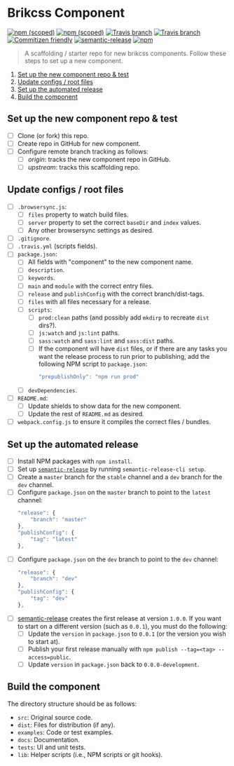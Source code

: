 # Brikcss Component

[![npm (scoped)](https://img.shields.io/npm/v/@brikcss/component.svg?style=flat-square)](https://www.npmjs.com/package/@brikcss/component
) [![npm (scoped)](https://img.shields.io/npm/dm/@brikcss/component.svg?style=flat-square)](https://www.npmjs.com/package/@brikcss/component
) [![Travis branch](https://img.shields.io/travis/rust-lang/rust/master.svg?style=flat-square&label=master)](https://github.com/brikcss/component/tree/master
) [![Travis branch](https://img.shields.io/travis/rust-lang/rust/dev.svg?style=flat-square&label=dev)](https://github.com/brikcss/component/tree/dev
) [![Commitizen friendly](https://img.shields.io/badge/commitizen-friendly-brightgreen.svg?style=flat-square)](http://commitizen.github.io/cz-cli/
) [![semantic-release](https://img.shields.io/badge/%20%20%F0%9F%93%A6%F0%9F%9A%80-semantic--release-e10079.svg?style=flat-square)](https://github.com/semantic-release/semantic-release
) [![npm](https://img.shields.io/npm/l/express.svg?style=flat-square)](https://choosealicense.com/licenses/mit/)

> A scaffolding / starter repo for new brikcss components. Follow these steps to set up a new component.

<!-- MarkdownTOC -->

1. [Set up the new component repo & test](#set-up-the-new-component-repo-and-test)
1. [Update configs / root files](#update-configs--root-files)
1. [Set up the automated release](#set-up-the-automated-release)
1. [Build the component](#build-the-component)

<!-- /MarkdownTOC -->

<a name="set-up-the-new-component-repo-and-test"></a>
## Set up the new component repo & test

- [ ] Clone (or fork) this repo.
- [ ] Create repo in GitHub for new component.
- [ ] Configure remote branch tracking as follows:
	- [ ] _origin_: tracks the new component repo in GitHub.
	- [ ] _upstream_: tracks this scaffolding repo.

<a name="update-configs--root-files"></a>
## Update configs / root files

- [ ] `.browsersync.js`:
	- [ ] `files` property to watch build files.
	- [ ] `server` property to set the correct `baseDir` and `index` values.
	- [ ] Any other browsersync settings as desired.
- [ ] `.gitignore`.
- [ ] `.travis.yml` (scripts fields).
- [ ] `package.json`:
	- [ ] All fields with "component" to the new component name.
	- [ ] `description`.
	- [ ] `keywords`.
	- [ ] `main` and `module` with the correct entry files.
	- [ ] `release` and `publishConfig` with the correct branch/dist-tags.
	- [ ] `files` with all files necessary for a release.
	- [ ] `scripts`:
		- [ ] `prod:clean` paths (and possibly add `mkdirp` to recreate `dist` dirs?).
		- [ ] `js:watch` and `js:lint` paths.
		- [ ] `sass:watch` and `sass:lint` and `sass:dist` paths.
		- [ ] If the component will have `dist` files, or if there are any tasks you want the release process to run prior to publishing, add the following NPM script to `package.json`:
			```js
			"prepublishOnly": "npm run prod"
			```
	- [ ] `devDependencies`.
- [ ] `README.md`:
	- [ ] Update shields to show data for the new component.
	- [ ] Update the rest of `README.md` as desired.
- [ ] `webpack.config.js` to ensure it compiles the correct files / bundles.

<a name="set-up-the-automated-release"></a>
## Set up the automated release

- [ ] Install NPM packages with `npm install`.
- [ ] Set up [`semantic-release`](https://github.com/semantic-release/semantic-release) by running `semantic-release-cli setup`.
- [ ] Create a `master` branch for the `stable` channel and a `dev` branch for the `dev` channel.
- [ ] Configure `package.json` on the `master` branch to point to the `latest` channel:
	```js
	"release": {
		"branch": "master"
	},
	"publishConfig": {
		"tag": "latest"
	},
	```
- [ ] Configure `package.json` on the `dev` branch to point to the `dev` channel:
	```js
	"release": {
		"branch": "dev"
	},
	"publishConfig": {
		"tag": "dev"
	},
	```
- [ ] [semantic-release](https://github.com/semantic-release/semantic-release) creates the first release at version `1.0.0`. If you want to start on a different version (such as `0.0.1`), you must do the following:
	- [ ] Update the `version` in `package.json` to `0.0.1` (or the version you wish to start at).
	- [ ] Publish your first release manually with `npm publish --tag=<tag> --access=public`.
	- [ ] Update `version` in `package.json` back to `0.0.0-development`.

<a name="build-the-component"></a>
## Build the component

The directory structure should be as follows:

- `src`: Original source code.
- `dist`: Files for distribution (if any).
- `examples`: Code or test examples.
- `docs`: Documentation.
- `tests`: UI and unit tests.
- `lib`: Helper scripts (i.e., NPM scripts or git hooks).
